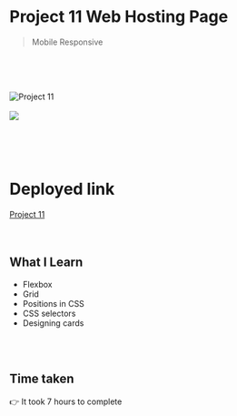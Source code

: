# Project 11 Web Hosting Page

> Mobile Responsive

<br>
<br>
<br>

![Project 11](/project11.png)
<br>
<br>
<img src="https://github.com/Pritika17/Project-11_Web_Hosting_Page/blob/main/p11_responsive.gif" />

<br>
<br>
<br>

# Deployed link

[Project 11](https://web-hosting-page-project11.netlify.app/ "project link")
<br>
<br>
<br>

## What I Learn

* Flexbox
* Grid
* Positions in CSS
* CSS selectors
* Designing cards

 <br>
 <br>

## Time taken 
👉 It took 7 hours to complete

